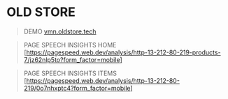 # OLD STORE

> DEMO
> [vmn.oldstore.tech](http://vmn.oldstore.tech/)


>PAGE SPEECH INSIGHTS HOME
>[https://pagespeed.web.dev/analysis/http-13-212-80-219-products-7/jz62nlp5to?form_factor=mobile]


>PAGE SPEECH INSIGHTS ITEMS
>[https://pagespeed.web.dev/analysis/http-13-212-80-219/0o7nhxptc4?form_factor=mobile]
>
>
